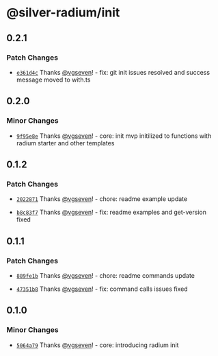 # @silver-radium/init

## 0.2.1

### Patch Changes

- [`e361d4c`](https://github.com/silver-radium/init/commit/e361d4c8758aec799ae322f05d0e7d38afa32382) Thanks [@vgseven](https://github.com/vgseven)! - fix: git init issues resolved and success message moved to with.ts

## 0.2.0

### Minor Changes

- [`9f95e8e`](https://github.com/silver-radium/init/commit/9f95e8e52babb44704428ff782144fe8718419b2) Thanks [@vgseven](https://github.com/vgseven)! - core: init mvp initilized to functions with radium starter and other templates

## 0.1.2

### Patch Changes

- [`2022871`](https://github.com/silver-radium/init/commit/2022871b073f5933aee51866a36f083df3383972) Thanks [@vgseven](https://github.com/vgseven)! - chore: readme example update

- [`b8c83f7`](https://github.com/silver-radium/init/commit/b8c83f75d6d5625ddecdb6c5ace0d132f73575ad) Thanks [@vgseven](https://github.com/vgseven)! - fix: readme examples and get-version fixed

## 0.1.1

### Patch Changes

- [`889fe1b`](https://github.com/silver-radium/init/commit/889fe1bbfe2bbafea9b39510176e3f9ef1ddc20d) Thanks [@vgseven](https://github.com/vgseven)! - chore: readme commands update

- [`47351b8`](https://github.com/silver-radium/init/commit/47351b8904eaf0dd730b02abd1fe396971a67988) Thanks [@vgseven](https://github.com/vgseven)! - fix: command calls issues fixed

## 0.1.0

### Minor Changes

- [`5064a79`](https://github.com/silver-radium/init/commit/5064a793a8e1b9b6bfea1d57088abdf1e5439b4d) Thanks [@vgseven](https://github.com/vgseven)! - core: introducing radium init